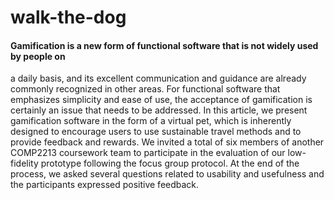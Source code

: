 # walk-the-dog
#### Gamification is a new form of functional software that is not widely used by people on
  a daily basis, and its excellent communication and guidance are already commonly
  recognized in other areas. For functional software that emphasizes simplicity and ease
  of use, the acceptance of gamification is certainly an issue that needs to be addressed.
  In this article, we present gamification software in the form of a virtual pet, which is
  inherently designed to encourage users to use sustainable travel methods and to provide
  feedback and rewards. We invited a total of six members of another COMP2213
  coursework team to participate in the evaluation of our low-fidelity prototype following
  the focus group protocol. At the end of the process, we asked several questions related
  to usability and usefulness and the participants expressed positive feedback.
